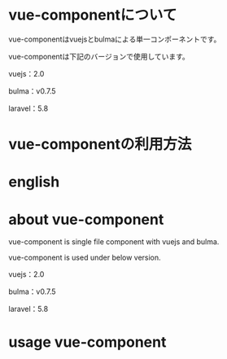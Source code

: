 # vue-componentについて

vue-componentはvuejsとbulmaによる単一コンポーネントです。

vue-componentは下記のバージョンで使用しています。

vuejs：2.0

bulma：v0.7.5

laravel：5.8

# vue-componentの利用方法



# english
# about vue-component

vue-component is single file component with vuejs and bulma.

vue-component is used under below version.

vuejs：2.0

bulma：v0.7.5

laravel：5.8

# usage vue-component

